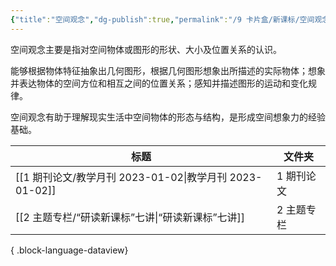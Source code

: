 ```yaml
---
{"title":"空间观念","dg-publish":true,"permalink":"/9 卡片盒/新课标/空间观念/","dgPassFrontmatter":true,"noteIcon":""}
---
```



空间观念主要是指对空间物体或图形的形状、大小及位置关系的认识。

能够根据物体特征抽象出几何图形，根据几何图形想象出所描述的实际物体；想象并表达物体的空间方位和相互之间的位置关系；感知并描述图形的运动和变化规律。

空间观念有助于理解现实生活中空间物体的形态与结构，是形成空间想象力的经验基础。

| 标题                                             | 文件夹    |
| ---------------------------------------------- | ------ |
| [[1 期刊论文/教学月刊 2023-01-02\|教学月刊 2023-01-02]] | 1 期刊论文 |
| [[2 主题专栏/“研读新课标”七讲\|“研读新课标”七讲]]             | 2 主题专栏 |

{ .block-language-dataview}